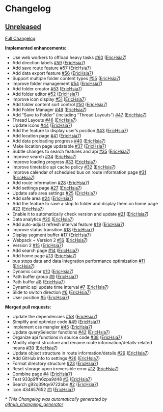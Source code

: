 # Changelog

## [Unreleased](https://github.com/EricHsia7/bus/tree/HEAD)

[Full Changelog](https://github.com/EricHsia7/bus/compare/aa2bb3389aac54ec34a240979a0f96f2f797da80...HEAD)

**Implemented enhancements:**

- Use web workers to offload heavy tasks [\#60](https://github.com/EricHsia7/bus/pull/60) ([EricHsia7](https://github.com/EricHsia7))
- Add direction labels [\#59](https://github.com/EricHsia7/bus/pull/59) ([EricHsia7](https://github.com/EricHsia7))
- Add save route feature [\#57](https://github.com/EricHsia7/bus/pull/57) ([EricHsia7](https://github.com/EricHsia7))
- Add data export feature [\#56](https://github.com/EricHsia7/bus/pull/56) ([EricHsia7](https://github.com/EricHsia7))
- Support multiple folder content types [\#55](https://github.com/EricHsia7/bus/pull/55) ([EricHsia7](https://github.com/EricHsia7))
- Improve folder management [\#54](https://github.com/EricHsia7/bus/pull/54) ([EricHsia7](https://github.com/EricHsia7))
- Add folder creator [\#53](https://github.com/EricHsia7/bus/pull/53) ([EricHsia7](https://github.com/EricHsia7))
- Add folder editor [\#52](https://github.com/EricHsia7/bus/pull/52) ([EricHsia7](https://github.com/EricHsia7))
- Improve icon display [\#51](https://github.com/EricHsia7/bus/pull/51) ([EricHsia7](https://github.com/EricHsia7))
- Add folder content sort control [\#50](https://github.com/EricHsia7/bus/pull/50) ([EricHsia7](https://github.com/EricHsia7))
- Add Folder Manager [\#48](https://github.com/EricHsia7/bus/pull/48) ([EricHsia7](https://github.com/EricHsia7))
- Add “Save to Folder” \(including “Thread Layouts”\) [\#47](https://github.com/EricHsia7/bus/pull/47) ([EricHsia7](https://github.com/EricHsia7))
- Thread Layouts [\#46](https://github.com/EricHsia7/bus/pull/46) ([EricHsia7](https://github.com/EricHsia7))
- Update icons [\#44](https://github.com/EricHsia7/bus/pull/44) ([EricHsia7](https://github.com/EricHsia7))
- Add the feature to display user’s position [\#43](https://github.com/EricHsia7/bus/pull/43) ([EricHsia7](https://github.com/EricHsia7))
- Add location page [\#41](https://github.com/EricHsia7/bus/pull/41) ([EricHsia7](https://github.com/EricHsia7))
- Add data preloading progress [\#40](https://github.com/EricHsia7/bus/pull/40) ([EricHsia7](https://github.com/EricHsia7))
- Make location page updatable [\#37](https://github.com/EricHsia7/bus/pull/37) ([EricHsia7](https://github.com/EricHsia7))
- Subtle changes to search features and api [\#35](https://github.com/EricHsia7/bus/pull/35) ([EricHsia7](https://github.com/EricHsia7))
- Improve search [\#34](https://github.com/EricHsia7/bus/pull/34) ([EricHsia7](https://github.com/EricHsia7))
- Improve loading progress [\#33](https://github.com/EricHsia7/bus/pull/33) ([EricHsia7](https://github.com/EricHsia7))
- Improve timetable api cache policy [\#32](https://github.com/EricHsia7/bus/pull/32) ([EricHsia7](https://github.com/EricHsia7))
- Improve calendar of scheduled bus on route information page [\#31](https://github.com/EricHsia7/bus/pull/31) ([EricHsia7](https://github.com/EricHsia7))
- Add route information [\#28](https://github.com/EricHsia7/bus/pull/28) ([EricHsia7](https://github.com/EricHsia7))
- Add settings page [\#27](https://github.com/EricHsia7/bus/pull/27) ([EricHsia7](https://github.com/EricHsia7))
- Update safe area settings [\#25](https://github.com/EricHsia7/bus/pull/25) ([EricHsia7](https://github.com/EricHsia7))
- Add safe area [\#24](https://github.com/EricHsia7/bus/pull/24) ([EricHsia7](https://github.com/EricHsia7))
- Add the feature to save a stop to folder and display them on home page [\#22](https://github.com/EricHsia7/bus/pull/22) ([EricHsia7](https://github.com/EricHsia7))
- Enable it to automatically check version and update [\#21](https://github.com/EricHsia7/bus/pull/21) ([EricHsia7](https://github.com/EricHsia7))
- Data analytics [\#20](https://github.com/EricHsia7/bus/pull/20) ([EricHsia7](https://github.com/EricHsia7))
- Add auto-adjust refresh interval feature [\#19](https://github.com/EricHsia7/bus/pull/19) ([EricHsia7](https://github.com/EricHsia7))
- Improve status transition [\#18](https://github.com/EricHsia7/bus/pull/18) ([EricHsia7](https://github.com/EricHsia7))
- Display segment buffer [\#17](https://github.com/EricHsia7/bus/pull/17) ([EricHsia7](https://github.com/EricHsia7))
- Webpack + Version 2 [\#16](https://github.com/EricHsia7/bus/pull/16) ([EricHsia7](https://github.com/EricHsia7))
- Version 2 [\#15](https://github.com/EricHsia7/bus/pull/15) ([EricHsia7](https://github.com/EricHsia7))
- Add search page [\#14](https://github.com/EricHsia7/bus/pull/14) ([EricHsia7](https://github.com/EricHsia7))
- Add home page [\#13](https://github.com/EricHsia7/bus/pull/13) ([EricHsia7](https://github.com/EricHsia7))
- bus stops data and data integration performance optimization [\#11](https://github.com/EricHsia7/bus/pull/11) ([EricHsia7](https://github.com/EricHsia7))
- Dynamic color [\#10](https://github.com/EricHsia7/bus/pull/10) ([EricHsia7](https://github.com/EricHsia7))
- Path buffer group [\#9](https://github.com/EricHsia7/bus/pull/9) ([EricHsia7](https://github.com/EricHsia7))
- Path buffer [\#8](https://github.com/EricHsia7/bus/pull/8) ([EricHsia7](https://github.com/EricHsia7))
- Dynamic api update time interval [\#7](https://github.com/EricHsia7/bus/pull/7) ([EricHsia7](https://github.com/EricHsia7))
- Slide to switch direction [\#6](https://github.com/EricHsia7/bus/pull/6) ([EricHsia7](https://github.com/EricHsia7))
- User position [\#5](https://github.com/EricHsia7/bus/pull/5) ([EricHsia7](https://github.com/EricHsia7))

**Merged pull requests:**

- Update the dependencies [\#58](https://github.com/EricHsia7/bus/pull/58) ([EricHsia7](https://github.com/EricHsia7))
- Simplify and optimize code  [\#49](https://github.com/EricHsia7/bus/pull/49) ([EricHsia7](https://github.com/EricHsia7))
- Implement css mangler [\#45](https://github.com/EricHsia7/bus/pull/45) ([EricHsia7](https://github.com/EricHsia7))
- Update querySelector functions [\#42](https://github.com/EricHsia7/bus/pull/42) ([EricHsia7](https://github.com/EricHsia7))
- Organize api functions in source code [\#38](https://github.com/EricHsia7/bus/pull/38) ([EricHsia7](https://github.com/EricHsia7))
- Modify object structure and rename route information/details-related nouns [\#30](https://github.com/EricHsia7/bus/pull/30) ([EricHsia7](https://github.com/EricHsia7))
- Update object structure in route information/details [\#29](https://github.com/EricHsia7/bus/pull/29) ([EricHsia7](https://github.com/EricHsia7))
- Add GitHub info to settings [\#26](https://github.com/EricHsia7/bus/pull/26) ([EricHsia7](https://github.com/EricHsia7))
- Format directory structure [\#23](https://github.com/EricHsia7/bus/pull/23) ([EricHsia7](https://github.com/EricHsia7))
- Reset storage upon irreversible error [\#12](https://github.com/EricHsia7/bus/pull/12) ([EricHsia7](https://github.com/EricHsia7))
- Combine page [\#4](https://github.com/EricHsia7/bus/pull/4) ([EricHsia7](https://github.com/EricHsia7))
- Test 933p9ffh6zpa9d48 [\#3](https://github.com/EricHsia7/bus/pull/3) ([EricHsia7](https://github.com/EricHsia7))
- Search g92q39tqv9722bbn [\#2](https://github.com/EricHsia7/bus/pull/2) ([EricHsia7](https://github.com/EricHsia7))
- Icon 434657652 [\#1](https://github.com/EricHsia7/bus/pull/1) ([EricHsia7](https://github.com/EricHsia7))



\* *This Changelog was automatically generated by [github_changelog_generator](https://github.com/github-changelog-generator/github-changelog-generator)*
